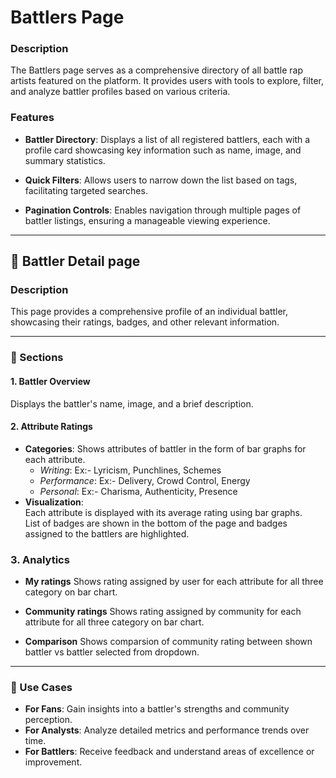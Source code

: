 # Battlers Page

### Description
The Battlers page serves as a comprehensive directory of all battle rap artists featured on the platform. It provides users with tools to explore, filter, and analyze battler profiles based on various criteria.

### Features

- **Battler Directory**: Displays a list of all registered battlers, each with a profile card showcasing key information such as name, image, and summary statistics.

- **Quick Filters**: Allows users to narrow down the list based on tags, facilitating targeted searches.

- **Pagination Controls**: Enables navigation through multiple pages of battler listings, ensuring a manageable viewing experience.

---

## 👤 Battler Detail page

### Description
This page provides a comprehensive profile of an individual battler, showcasing their ratings, badges, and other relevant information.

---

### 🧾 Sections

#### 1. **Battler Overview**
Displays the battler's name, image, and a brief description.

#### 2. **Attribute Ratings**
- **Categories**:
  Shows attributes of battler in the form of bar graphs for each attribute.
  - *Writing*: Ex:- Lyricism, Punchlines, Schemes
  - *Performance*: Ex:- Delivery, Crowd Control, Energy
  - *Personal*: Ex:- Charisma, Authenticity, Presence
- **Visualization**: <br />
   Each attribute is displayed with its average rating using bar graphs. <br/>
   List of badges are shown in the bottom of the page and badges assigned to the battlers are highlighted.

### 3. **Analytics**

- **My ratings**
Shows rating assigned by user for each attribute for all three category on bar chart.

- **Community ratings**
Shows rating assigned by community for each attribute for all three category on bar chart.

- **Comparison**
Shows comparsion of community rating between shown battler vs battler selected from dropdown.

---

### 📌 Use Cases
- **For Fans**: Gain insights into a battler's strengths and community perception.
- **For Analysts**: Analyze detailed metrics and performance trends over time.
- **For Battlers**: Receive feedback and understand areas of excellence or improvement.


